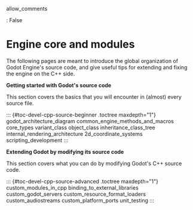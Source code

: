 allow_comments

:   False

# Engine core and modules

The following pages are meant to introduce the global organization of
Godot Engine\'s source code, and give useful tips for extending and
fixing the engine on the C++ side.

**Getting started with Godot\'s source code**

This section covers the basics that you will encounter in (almost) every
source file.

::: {#toc-devel-cpp-source-beginner .toctree maxdepth="1"}
godot_architecture_diagram common_engine_methods_and_macros core_types
variant_class object_class inheritance_class_tree
internal_rendering_architecture 2d_coordinate_systems
scripting_development
:::

**Extending Godot by modifying its source code**

This section covers what you can do by modifying Godot\'s C++ source
code.

::: {#toc-devel-cpp-source-advanced .toctree maxdepth="1"}
custom_modules_in_cpp binding_to_external_libraries custom_godot_servers
custom_resource_format_loaders custom_audiostreams custom_platform_ports
unit_testing
:::
